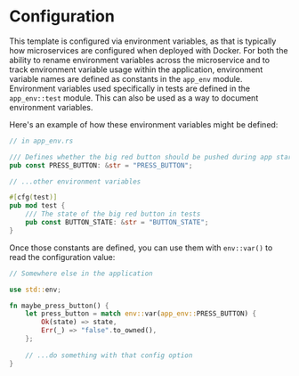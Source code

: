 # Configuration

This template is configured via environment variables, as that is typically how microservices are configured when deployed
with Docker. For both the ability to rename environment variables across the microservice and to track environment variable
usage within the application, environment variable names are defined as constants in the `app_env` module. Environment
variables used specifically in tests are defined in the `app_env::test` module. This can also be used as a way to document
environment variables.

Here's an example of how these environment variables might be defined:

```rust
// in app_env.rs

/// Defines whether the big red button should be pushed during app startup
pub const PRESS_BUTTON: &str = "PRESS_BUTTON";

// ...other environment variables

#[cfg(test)]
pub mod test {
    /// The state of the big red button in tests
    pub const BUTTON_STATE: &str = "BUTTON_STATE";
}
```

Once those constants are defined, you can use them with `env::var()` to read the configuration value:

```rust
// Somewhere else in the application

use std::env;

fn maybe_press_button() {
    let press_button = match env::var(app_env::PRESS_BUTTON) {
        Ok(state) => state,
        Err(_) => "false".to_owned(),
    };
    
    // ...do something with that config option
}
```